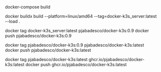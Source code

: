 docker-compose build

docker buildx build --platform=linux/amd64 --tag=docker-k3s_server:latest --load .

docker tag docker-k3s_server:latest pjabadesco/docker-k3s:0.9
docker push pjabadesco/docker-k3s:0.9

docker tag pjabadesco/docker-k3s:0.9 pjabadesco/docker-k3s:latest
docker push pjabadesco/docker-k3s:latest

docker tag pjabadesco/docker-k3s:latest ghcr.io/pjabadesco/docker-k3s:latest
docker push ghcr.io/pjabadesco/docker-k3s:latest
